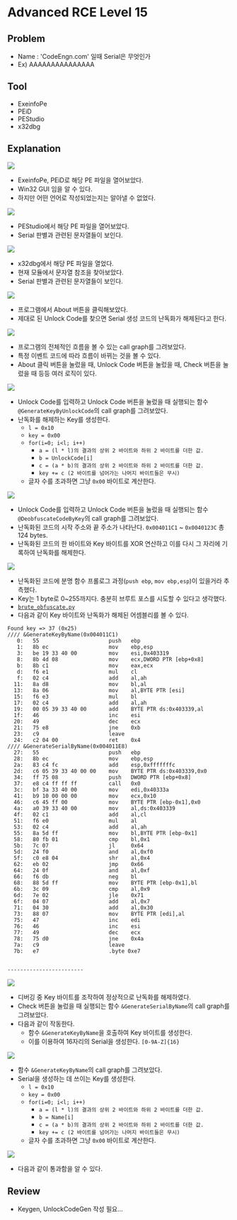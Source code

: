 # Advanced RCE Level 15

## Problem
* Name : 'CodeEngn.com' 일때 Serial은 무엇인가 
* Ex) AAAAAAAAAAAAAAA

## Tool
* ExeinfoPe
* PEiD
* PEStudio
* x32dbg

## Explanation
![](./1.PNG?raw=true)
* ExeinfoPe, PEiD로 해당 PE 파일을 열어보았다.
* Win32 GUI 임을 알 수 있다.
* 하지만 어떤 언어로 작성되었는지는 알아낼 수 없었다.

![](./2.PNG?raw=true)
* PEStudio에서 해당 PE 파일을 열어보았다.
* Serial 판별과 관련된 문자열들이 보인다.

![](./3.PNG?raw=true)
* x32dbg에서 해당 PE 파일을 열었다.
* 현재 모듈에서 문자열 참조을 찾아보았다.
* Serial 판별과 관련된 문자열들이 보인다.

![](./4.PNG?raw=true)
* 프로그램에서 About 버튼을 클릭해보았다.
* 제대로 된 Unlock Code를 찾으면 Serial 생성 코드의 난독화가 해제된다고 한다.

![](./5.PNG?raw=true)
* 프로그램의 전체적인 흐름을 볼 수 있는 call graph를 그려보았다.
* 특정 이벤트 코드에 따라 흐름이 바뀌는 것을 볼 수 있다.
* About 클릭 버튼을 눌렀을 때, Unlock Code 버튼을 눌렀을 때, Check 버튼을 눌렀을 때 등등 여러 로직이 있다.

![](./6.PNG?raw=true)
* Unlock Code를 입력하고 Unlock Code 버튼을 눌렀을 때 실행되는 함수 `@GenerateKeyByUnlockCode`의 call graph를 그려보았다.
* 난독화를 해제하는 Key를 생성한다.
	+ `l = 0x10`
	+ `key = 0x00`
	+ `for(i=0; i<l; i++)`
		- `a = (l * l)의 결과의 상위 2 바이트와 하위 2 바이트를 더한 값.`
		- `b = UnlockCode[i]`
		- `c = (a * b)의 결과의 상위 2 바이트와 하위 2 바이트를 더한 값.`
		- `key += c (2 바이트를 넘어가는 나머지 바이트들은 무시)`
	+ 글자 수를 초과하면 그냥 `0x00` 바이트로 계산한다.

![](./7.PNG?raw=true)
* Unlock Code를 입력하고 Unlock Code 버튼을 눌렀을 때 실행되는 함수 `@DeobfuscateCodeByKey`의 call graph를 그려보았다.
* 난독화된 코드의 시작 주소와 끝 주소가 나타난다. `0x004011C1` ~ `0x0040123C` 총 124 bytes.
* 난독화된 코드의 한 바이트와 Key 바이트를 XOR 연산하고 이를 다시 그 자리에 기록하여 난독화를 해제한다.

![](./8.PNG?raw=true)
* 난독화된 코드에 분명 함수 프롤로그 과정(`push ebp`, `mov ebp,esp`)이 있을거라 추측했다.
* Key는 1 byte로 0~255까지다. 충분히 브루트 포스를 시도할 수 있다고 생각했다.
* [`brute_obfuscate.py`](./brute_obfuscate.py)
* 다음과 같이 Key 바이트와 난독화가 해제된 어셈블리를 볼 수 있다.

```
Found key => 37 (0x25)
//// &GenerateKeyByName(0x004011C1)
   0:   55                      push   ebp
   1:   8b ec                   mov    ebp,esp
   3:   be 19 33 40 00          mov    esi,0x403319
   8:   8b 4d 08                mov    ecx,DWORD PTR [ebp+0x8]
   b:   8b c1                   mov    eax,ecx
   d:   f6 e1                   mul    cl
   f:   02 c4                   add    al,ah
  11:   8a d8                   mov    bl,al
  13:   8a 06                   mov    al,BYTE PTR [esi]
  15:   f6 e3                   mul    bl
  17:   02 c4                   add    al,ah
  19:   00 05 39 33 40 00       add    BYTE PTR ds:0x403339,al
  1f:   46                      inc    esi
  20:   49                      dec    ecx
  21:   75 e8                   jne    0xb
  23:   c9                      leave  
  24:   c2 04 00                ret    0x4
//// &GenerateSerialByName(0x004011E8)
  27:   55                      push   ebp
  28:   8b ec                   mov    ebp,esp
  2a:   83 c4 fc                add    esp,0xfffffffc
  2d:   c6 05 39 33 40 00 00    mov    BYTE PTR ds:0x403339,0x0
  34:   ff 75 08                push   DWORD PTR [ebp+0x8]
  37:   e8 c4 ff ff ff          call   0x0
  3c:   bf 3a 33 40 00          mov    edi,0x40333a
  41:   b9 10 00 00 00          mov    ecx,0x10
  46:   c6 45 ff 00             mov    BYTE PTR [ebp-0x1],0x0
  4a:   a0 39 33 40 00          mov    al,ds:0x403339
  4f:   02 c1                   add    al,cl
  51:   f6 e0                   mul    al
  53:   02 c4                   add    al,ah
  55:   8a 5d ff                mov    bl,BYTE PTR [ebp-0x1]
  58:   80 fb 01                cmp    bl,0x1
  5b:   7c 07                   jl     0x64
  5d:   24 f0                   and    al,0xf0
  5f:   c0 e8 04                shr    al,0x4
  62:   eb 02                   jmp    0x66
  64:   24 0f                   and    al,0xf
  66:   f6 db                   neg    bl
  68:   88 5d ff                mov    BYTE PTR [ebp-0x1],bl
  6b:   3c 09                   cmp    al,0x9
  6d:   7e 02                   jle    0x71
  6f:   04 07                   add    al,0x7
  71:   04 30                   add    al,0x30
  73:   88 07                   mov    BYTE PTR [edi],al
  75:   47                      inc    edi
  76:   46                      inc    esi
  77:   49                      dec    ecx
  78:   75 d0                   jne    0x4a
  7a:   c9                      leave  
  7b:   e7                      .byte 0xe7


------------------------
```

![](./8.PNG?raw=true)
* 디버깅 중 Key 바이트를 조작하여 정상적으로 난독화를 해제하였다.
* Check 버튼을 눌렀을 때 실행되는 함수 `&GenerateSerialByName`의 call graph를 그려보았다.
* 다음과 같이 작동한다.
	+ 함수 `&GenerateKeyByName`을 호출하여 Key 바이트를 생성한다.
	+ 이를 이용하여 16자리의 Serial을 생성한다. `[0-9A-Z]{16}`

![](./9.PNG?raw=true)
* 함수 `&GenerateKeyByName`의 call graph를 그려보았다.
* Serial을 생성하는 데 쓰이는 Key를 생성한다.
	+ `l = 0x10`
	+ `key = 0x00`
	+ `for(i=0; i<l; i++)`
		- `a = (l * l)의 결과의 상위 2 바이트와 하위 2 바이트를 더한 값.`
		- `b = Name[i]`
		- `c = (a * b)의 결과의 상위 2 바이트와 하위 2 바이트를 더한 값.`
		- `key += c (2 바이트를 넘어가는 나머지 바이트들은 무시)`
	+ 글자 수를 초과하면 그냥 `0x00` 바이트로 계산한다.

![](./10.PNG?raw=true)
* 다음과 같이 통과함을 알 수 있다.

## Review
* Keygen, UnlockCodeGen 작성 필요...